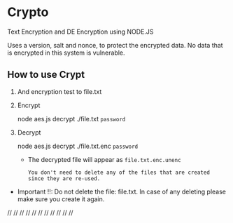 # Crypto

Text Encryption and DE Encryption using NODE.JS

Uses a version, salt and nonce, to protect the encrypted data. No data that is encrypted in this system is vulnerable.

## How to use Crypt

1. And encryption test to file.txt

2. Encrypt

   node aes.js decrypt ./file.txt `password`

3. Decrypt

   node aes.js decrypt ./file.txt.enc `password`

   - The decrypted file will appear as `file.txt.enc.unenc`

     `You don't need to delete any of the files that are created since they are re-used.`

- Important !!: Do not delete the file: file.txt. In case of any deleting please make sure you create it again.

//
//
//
//
//
//
//
//
//
//
//
